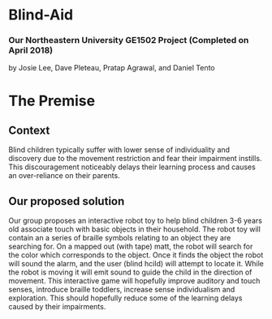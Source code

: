 # Blind-Aid
### Our Northeastern University GE1502 Project (Completed on April 2018)
by Josie Lee, Dave Pleteau, Pratap Agrawal, and Daniel Tento

# The Premise
## Context
Blind children typically suffer with lower sense of individuality and discovery due to the movement restriction and fear their impairment instills. This discouragement noticeably delays their learning process and causes an over-reliance on their parents. 

## Our proposed solution
Our group proposes an interactive robot toy to help blind children 3-6 years old associate touch with basic objects in their household. The robot toy will contain an a series of braille symbols relating to an object they are searching for. On a mapped out (with tape) matt, the robot will search for the color which corresponds to the object. Once it finds the object the robot will sound the alarm, and the user (blind hcild) will attempt to locate it. While the robot is moving it will emit sound to guide the child in the direction of movement. This interactive game will hopefully improve auditory and touch senses, introduce braille toddlers, increase sense individualism and exploration. This should hopefully reduce some of the learning delays caused by their impairments.   

